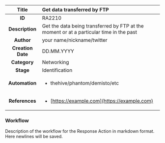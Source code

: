 | Title                       |  Get data transferred by FTP         |
|:---------------------------:|:--------------------|
| **ID**                      | RA2210            |
| **Description**             | Get the data being transferred by FTP at the moment or at a particular time in the past   |
| **Author**                  | your name/nickname/twitter        |
| **Creation Date**           | DD.MM.YYYY |
| **Category**                | Networking      |
| **Stage**                   | Identification         |
| **Automation** |<ul><li>thehive/phantom/demisto/etc</li></ul>|
| **References** |<ul><li>[https://example.com](https://example.com)</li></ul>|

### Workflow

Description of the workflow for the Response Action in markdown format.  
Here newlines will be saved.  
